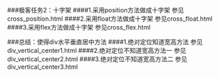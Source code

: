 ###极客任务2：十字架
####1.采用position方法做成十字架 
	  参见cross_position.html
####2.采用float方法做成十字架
	  参见cross_float.html
####3.采用flex方法做成十字架
	  参见cross_flex.html

###总结：使得div水平垂直居中方法
####1.绝对定位知道宽高方法
      参见div_vertical_center1.html
####2.绝对定位不知道宽高方法一
      参见div_vertical_center2.html
####3.绝对定位不知道宽高方法二
      参见div_vertical_center3.html